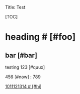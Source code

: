 Title: Test

[TOC]

# heading # [#foo]

## bar [#bar]

testing 123 [#quux]

456 [#now]
:   789

[1011121314 # [#hi]](test)


